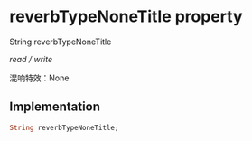 


# reverbTypeNoneTitle property







String reverbTypeNoneTitle
  
_<span class="feature">read / write</span>_



<p>混响特效：None</p>



## Implementation

```dart
String reverbTypeNoneTitle;
```







